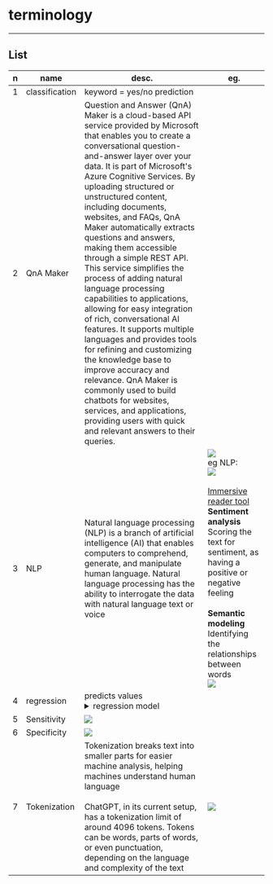 # terminology

---

## List
|n|name|desc.|eg.|
|-|----|-----|---|
|1|classification|keyword = yes/no prediction|
|2|QnA Maker|Question and Answer (QnA) Maker is a cloud-based API service provided by Microsoft that enables you to create a conversational question-and-answer layer over your data. It is part of Microsoft's Azure Cognitive Services. By uploading structured or unstructured content, including documents, websites, and FAQs, QnA Maker automatically extracts questions and answers, making them accessible through a simple REST API. This service simplifies the process of adding natural language processing capabilities to applications, allowing for easy integration of rich, conversational AI features. It supports multiple languages and provides tools for refining and customizing the knowledge base to improve accuracy and relevance. QnA Maker is commonly used to build chatbots for websites, services, and applications, providing users with quick and relevant answers to their queries.|
|3|NLP|Natural language processing (NLP) is a branch of artificial intelligence (AI) that enables computers to comprehend, generate, and manipulate human language. Natural language processing has the ability to interrogate the data with natural language text or voice|<img src="https://i.imgur.com/WjZdqbD.png"><br/>eg NLP:<br/><img src="https://i.imgur.com/lFloxSy.png"><br/><br/><ins>Immersive reader tool</ins><br/>**Sentiment analysis**<br/>Scoring the text for sentiment, as having a positive or negative feeling<br/><br/>**Semantic modeling**<br/>Identifying the relationships between words<br/><img src="https://i.imgur.com/vccT4rC.png">|
|4|regression|predicts values<details><summary>regression model</summary>root mean squared error (RMSE)<br/>coefficient of determination (r2)</details>|
|5|Sensitivity|<img src="https://i.imgur.com/iu7luBa.png">|
|6|Specificity|<img src="https://i.imgur.com/ipl7QCI.png">|
|7|Tokenization|Tokenization breaks text into smaller parts for easier machine analysis, helping machines understand human language<br/><br/>ChatGPT, in its current setup, has a tokenization limit of around 4096 tokens. Tokens can be words, parts of words, or even punctuation, depending on the language and complexity of the text|<img src="https://i.imgur.com/Z3Ax8Ci.png">|
